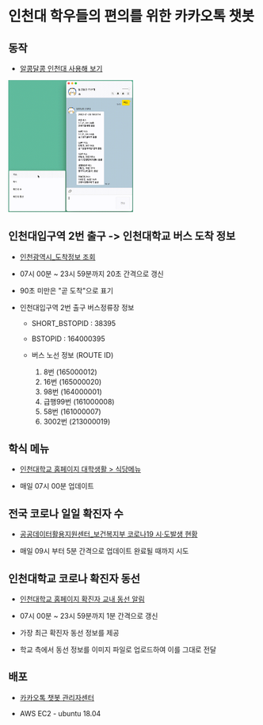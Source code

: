 # 인천대 학우들의 편의를 위한 카카오톡 챗봇

## 동작

- <a href="http://pf.kakao.com/_pcjxnb">알콩달콩 인천대 사용해 보기</a>

<img src="./preview.gif" width="50%" />

## 인천대입구역 2번 출구 -> 인천대학교 버스 도착 정보

- <a href="https://www.data.go.kr/tcs/dss/selectApiDataDetailView.do?publicDataPk=15059084">인천광역시\_도착정보 조회</a>

- 07시 00분 ~ 23시 59분까지 20초 간격으로 갱신

- 90초 미만은 "곧 도착"으로 표기

- 인천대입구역 2번 출구 버스정류장 정보

  - SHORT_BSTOPID : 38395
  - BSTOPID : 164000395
  - 버스 노선 정보 (ROUTE ID)

    1. 8번 (165000012)
    2. 16번 (165000020)
    3. 98번 (164000001)
    4. 급행99번 (161000008)
    5. 58번 (161000007)
    6. 3002번 (213000019)

## 학식 메뉴

- <a href="https://www.inu.ac.kr/com/cop/mainWork/foodList1.do?siteId=inu&id=inu_050110010000">인천대학교 홈페이지 대학생활 > 식당메뉴</a>

- 매일 07시 00분 업데이트

## 전국 코로나 일일 확진자 수

- <a href="https://www.data.go.kr/data/15043378/openapi.do">공공데이터활용지원센터\_보건복지부 코로나19 시·도발생 현황</a>

- 매일 09시 부터 5분 간격으로 업데이트 완료될 때까지 시도

## 인천대학교 코로나 확진자 동선

- <a href="http://www.inu.ac.kr/user/boardList.do?boardId=648880&siteId=inu&id=inu_070213030000">인천대학교 홈페이지 확진자 교내 동선 알림</a>

- 07시 00분 ~ 23시 59분까지 1분 간격으로 갱신

- 가장 최근 확진자 동선 정보를 제공

- 학교 측에서 동선 정보를 이미지 파일로 업로드하여 이를 그대로 전달

## 배포

- <a href="https://i.kakao.com/docs/getting-started-overview">카카오톡 챗봇 관리자센터</a>

- AWS EC2 - ubuntu 18.04
